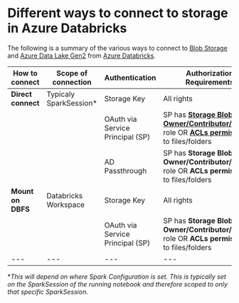 # Different ways to connect to storage in Azure Databricks

The following is a summary of the various ways to connect to [Blob Storage](https://docs.microsoft.com/en-us/azure/storage/blobs/storage-blobs-overview) and [Azure Data Lake Gen2](https://docs.microsoft.com/en-us/azure/storage/blobs/data-lake-storage-introduction) from [Azure Databricks](https://docs.azuredatabricks.net/index.html).

|How to connect|Scope of connection|Authentication|Authorization Requirements|Code Sample|Docs/Supported Storage|
|---|---|---|---|---|---|
|**Direct connect**|Typicaly SparkSession*|Storage Key|All rights|[Python](notebooks/directconnect_storagekey_py.py), [SQL](notebooks/directconnect_storagekey_sql.sql)|[Blob](https://docs.azuredatabricks.net/spark/latest/data-sources/azure/azure-storage.html#access-azure-blob-storage-directly)|
|   |   |OAuth via Service Principal (SP)|SP has **[Storage Blob Data Owner/Contributor/Reader](https://docs.microsoft.com/en-us/azure/storage/common/storage-auth-aad-rbac-portal)** role OR **[ACLs permissions](https://docs.microsoft.com/en-us/azure/storage/blobs/data-lake-storage-access-control#access-control-lists-on-files-and-directories)** to files/folders|[Python](notebooks/directconnect_oauthsp_py.py), [SQL](notebooks/directconnect_oauthsp_sql.sql)| [ADLS Gen2](https://docs.azuredatabricks.net/spark/latest/data-sources/azure/azure-datalake-gen2.html#access-an-adls-account-directly-with-oauth-2-0-using-the-service-principal)|
|   |   |AD Passthrough|SP has **Storage Blob Data Owner/Contributor/Reader** role OR **ACLs permissions** to files/folders|[Python](notebooks/directconnect_adpassthrough_py.py), [SQL](notebooks/directconnect_adpassthrough_sql.sql)| [ADLS Gen2](https://docs.azuredatabricks.net/spark/latest/data-sources/azure/azure-datalake-gen2.html#access-adls-automatically-with-your-aad-credentials)|
|**Mount on DBFS**|Databricks Workspace|Storage Key|All rights|[Python](notebooks/mount_storagekey_py.py)|[Blob](https://docs.azuredatabricks.net/spark/latest/data-sources/azure/azure-storage.html#mount-azure-blob-storage-containers-with-dbfs), [ADLS Gen2](https://docs.azuredatabricks.net/spark/latest/data-sources/azure/azure-datalake-gen2.html#access-an-adls-account-directly-using-the-storage-account-access-key)|
|   |   |OAuth via Service Principal (SP)|SP has **Storage Blob Data Owner/Contributor/Reader** role OR **ACLs permissions** to files/folders|[Python](notebooks/mount_oauthsp_py.py)| [ADLS Gen2](https://docs.azuredatabricks.net/spark/latest/data-sources/azure/azure-datalake-gen2.html#mount-an-adls-filesystem-to-dbfs-using-a-service-principal-and-oauth-2-0)|
|---|---|---|---|---|---|

**This will depend on where Spark Configuration is set. This is typically set on the SparkSession of the running notebook and therefore scoped to only that specific SparkSession.*